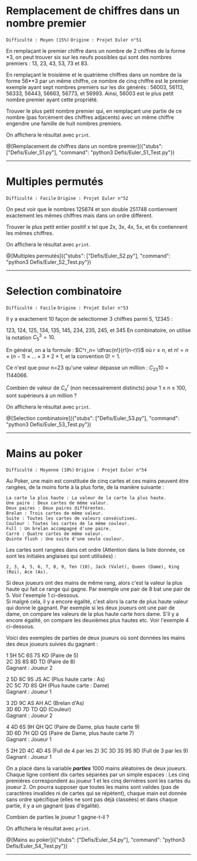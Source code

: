 # Remplacement de chiffres dans un nombre premier
`Difficulté : Moyen (15%)`
`Origine : Projet Euler n°51`

En remplaçant le premier chiffre dans un nombre de 2 chiffres de la forme *3, on peut trouver six sur les neufs possibles qui sont des nombres premiers : 13, 23, 43, 53, 73 et 83.

En remplaçant le troisième et le quatrième chiffres dans un nombre de la forme 56**3 par un même chiffre, ce nombre de cinq chiffre est le premier exemple ayant sept nombres premiers sur les dix générés : 56003, 56113, 56333, 56443, 56663, 56773, et 56993.  Ainsi, 56003 est le plus petit nombre premier ayant cette propriété.

Trouver le plus petit nombre premier qui, en remplaçant une partie de ce nombre (pas forcément des chiffres adjacents) avec un même chiffre engendre une famille de huit nombres premiers.

On affichera le résultat avec `print`.

@[Remplacement de chiffres dans un nombre premier]({"stubs": ["Defis/Euler_51.py"], "command": "python3 Defis/Euler_51_Test.py"})

---

# Multiples permutés
`Difficulté : Facile`
`Origine : Projet Euler n°52`

On peut voir que le nombres 125874 et son double 251748 contiennent exactement les mêmes chiffres mais dans un ordre différent.

Trouver le plus petit entier positif x tel que 2x, 3x, 4x, 5x, et 6x contiennent les mêmes chiffres.

On affichera le résultat avec `print`.

@[Multiples permutés]({"stubs": ["Defis/Euler_52.py"], "command": "python3 Defis/Euler_52_Test.py"})

---

# Selection combinatoire
`Difficulté : Facile`
`Origine : Projet Euler n°53`

Il y a exactement 10 façon de selectionner 3 chiffres parmi 5, 12345 :

123, 124, 125, 134, 135, 145, 234, 235, 245, et 345
En combinatoire, on utilise la notation $`C_5^3 = 10`$.

En général, on a la formule : $`C^r_n= \dfrac{n!}{r!(n-r)!}`$ où $`r\leq n`$, et $`n!=n\times(n-1)\times...\times 3\times 2\times 1`$, et la convention $`0!=1`$.

Ce n'est que pour n=23 qu'une valeur dépasse un million : $`C_{23}{10}=1144066`$.

Combien de valeur de $`C_n^r`$ (non necessairement distincts) pour 1 ≤ n ≤ 100, sont supérieurs à un million ?

On affichera le résultat avec `print`.

@[Selection combinatoire]({"stubs": ["Defis/Euler_53.py"], "command": "python3 Defis/Euler_53_Test.py"})

---

# Mains au poker
`Difficulté : Moyenne (10%)`
`Origine : Projet Euler n°54`

Au Poker, une main est constituée de cinq cartes et ces mains peuvent être rangées, de la moins forte à la plus forte, de la manière suivante :

    La carte la plus haute : La valeur de la carte la plus haute.  
    Une paire : Deux cartes de même valeur.  
    Deux paires : Deux paires différentes.  
    Brelan : Trois cartes de même valeur.  
    Suite : Toutes les cartes de valeurs consécutives.  
    Couleur : Toutes les cartes de la même couleur.  
    Full : Un brelan accompagné d'une paire.  
    Carré : Quatre cartes de même valeur.  
    Quinte flush : Une suite d'une seule couleur.
    
Les cartes sont rangées dans cet ordre (Attention dans la liste donnée, ce sont les initiales anglaises qui sont utilisées) : 

    2, 3, 4, 5, 6, 7, 8, 9, Ten (10), Jack (Valet), Queen (Dame), King (Roi), Ace (As).

Si deux joueurs ont des mains de même rang, alors c'est la valeur la plus haute qui fait ce range qui gagne. Par exemple une pair de 8 bat une pair de 5. Voir l'exemple 1 ci-dessous.  
Si malgré cela, il y a encore égalité, c'est alors la carte de plus haute valeur qui donne le gagnant. Par exemple si les deux joueurs ont une pair de dame, on compare les valeurs de la plus haute carte hors dame. S'il y a encore égalité, on compare les deuxièmes plus hautes etc. Voir l'exemple 4 ci-dessous.  

Voici des exemples de parties de deux joueurs où sont données les mains des deux joueurs suivies du gagnant :

1	 	5H 5C 6S 7S KD (Paire de 5)  
	 	2C 3S 8S 8D TD (Paire de 8)  
	 	Gagnant : Joueur 2
    
2	 	5D 8C 9S JS AC (Plus haute carte : As)  
	 	2C 5C 7D 8S QH (Plus haute carte : Dame)  
	 	Gagnant : Joueur 1
    
3	 	2D 9C AS AH AC (Brelan d'As)  
	 	3D 6D 7D TD QD (Couleur)  
	 	Gagnant : Joueur 2
    
4	 	4D 6S 9H QH QC (Paire de Dame, plus haute carte 9)  
	 	3D 6D 7H QD QS (Paire de Dame, plus haute carte 7)  
	 	Gagnant : Joueur 1
    
5	 	2H 2D 4C 4D 4S (Full de 4 par les 2)
	 	3C 3D 3S 9S 9D (Full de 3 par les 9)
	 	Gagnant : Joueur 1

On a placé dans la variable ***parties*** 1000 mains aléatoires de deux joueurs. Chaque ligne contient dix cartes séparées par un simple espaces : Les cinq premières correspondent au joueur 1 et les cinq dernières sont les cartes du joueur 2. On pourra supposer que  toutes les mains sont valides (pas de caractères invalides ni de cartes qui se répètent), chaque main est donnée sans ordre spécifique (elles ne sont pas déjà classées) et dans chaque partie, il y a un gagnant (pas d'égalité).

Combien de parties le joueur 1 gagne-t-il ?

On affichera le résultat avec `print`.

@[Mains au poker]({"stubs": ["Defis/Euler_54.py"], "command": "python3 Defis/Euler_54_Test.py"})

---
